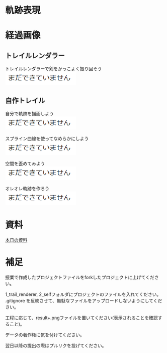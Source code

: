 # 軌跡表現

# 経過画像
## トレイルレンダラー
トレイルレンダラーで剣をかっこよく振り回そう<br>
![結果画像:トレイルレンダラーを使って剣をかっこよく振り回す](result1.png)<br>

## 自作トレイル
自分で軌跡を描画しよう<br>
![結果画像:自分で軌跡を描画しよう](result2.png)<br>

スプライン曲線を使ってなめらかにしよう<br>
![結果画像:スプライン曲線を使ってなめらかにしよう](result3.png)<br>

空間を歪めてみよう<br>
![結果画像:空間を歪めてみよう](result4.png)<br>

オレオレ軌跡を作ろう<br>
![結果画像:オレオレ軌跡を作ろう](result5.png)<br>

# 資料

[本日の資料](%5B%E5%85%AC%E9%96%8B%E7%94%A8%5D%202019_%E3%83%97%E3%83%AD%E3%82%B0%E3%83%A9%E3%83%A0%E3%83%AF%E3%83%BC%E3%82%AF%E3%82%B7%E3%83%A7%E3%83%83%E3%83%97IV%20(9)%20%20%E3%83%88%E3%83%AC%E3%82%A4%E3%83%AB.pdf)

# 補足
授業で作成したプロジェクトファイルをforkしたプロジェクトに上げてください。

1_trail_renderer, 2_selfフォルダにプロジェクトのファイルを入れてください。
.gitignore を反映させて、無駄なファイルをアップロードしないようにしてください。

工程に応じて、result+.pngファイルを置いてください(表示されることを確認すること)。

データの著作権に気を付けてください。

翌日以降の提出の際はプルリクを投げてください。
